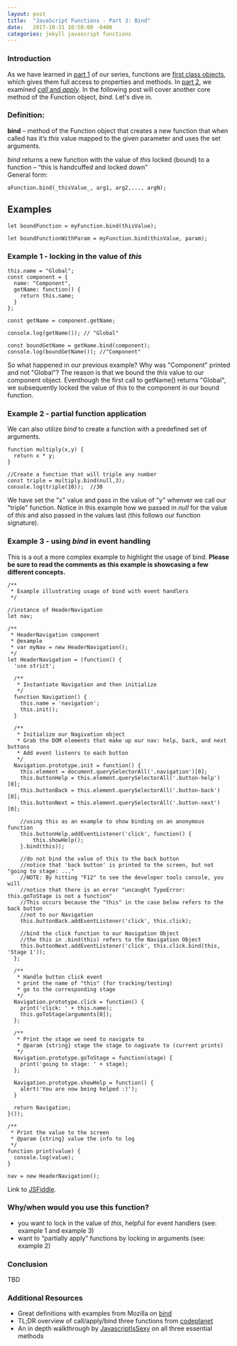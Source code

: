 ```yaml
---
layout: post
title:  "JavaScript Functions - Part 3: Bind"
date:   2017-10-31 10:50:00 -0400
categories: jekyll javascript functions
---
```


### Introduction
As we have learned in [part 1](https://ajahne.github.io/blog/jekyll/javascript/functions/2017/10/09/javascript-functions-part-1.html) of our series, functions are [first class objects](https://stackoverflow.com/questions/705173/what-is-meant-by-first-class-object), which gives them full access to properties and methods. In [part 2](https://ajahne.github.io/blog/jekyll/javascript/functions/2017/10/24/javascript-functions-part-2.html), we examined [_call_ and _apply_](https://ajahne.github.io/blog/jekyll/javascript/functions/2017/10/24/javascript-functions-part-2.html).  In the following post will cover another core method of the Function object, _bind_. Let's dive in.  

### Definition:
**bind** – method of the Function object that creates a new function that when called has it’s _this_ value mapped to the given parameter and uses the set arguments.

_bind_ returns a new function with the value of _this_ locked (bound) to a function – “this is handcuffed and locked down”  
General form:
```
aFunction.bind(_thisValue_, arg1, arg2,..., argN); 
```

## Examples
```
let boundFunction = myFunction.bind(thisValue);
```

```
let boundFunctionWithParam = myFunction.bind(thisValue, param);
```


### Example 1 - locking in the value of _this_
```
this.name = "Global";
const component = {
  name: "Component",
  getName: function() {
    return this.name;
  }
};

const getName = component.getName;

console.log(getName()); // "Global"

const boundGetName = getName.bind(component);
console.log(boundGetName()); //"Component"
```

So what happened in our previous example? Why was "Component" printed and not "Global"?  The reason is that we bound the _this_ value to our component object.  Eventhough the first call to getName() returns "Global", we subsequently locked the value of _this_ to the component in our bound function.

### Example 2 - partial function application
We can also utilize _bind_ to create a function with a predefined set of arguments. 
```
function multiply(x,y) {
  return x * y; 
}

//Create a function that will triple any number
const triple = multiply.bind(null,3);
console.log(triple(10));  //30
```
We have set the "x" value and pass in the value of "y" whenver we call our "triple" function.  Notice in this example how we passed in _null_ for the value of _this_ and also passed in the values last (this follows our function signature). 

### Example 3 - using _bind_ in event handling

This is a out a more complex example to highlight the usage of bind.  **Please be sure to read the comments as this example is showcasing a few different concepts.**

```
/**
 * Example illustrating usage of bind with event handlers
 */

//instance of HeaderNavigation
let nav;

/**
 * HeaderNavigation component
 * @example
 * var myNav = new HeaderNavigation();
 */
let HeaderNavigation = (function() {
  'use strict';

  /**
   * Instantiate Navigation and then initialize
   */
  function Navigation() {
    this.name = 'navigation';
    this.init();
  }

  /**
   * Initialize our Nagivation object
   * Grab the DOM elements that make up our nav: help, back, and next buttons
   * Add event listenrs to each button
   */
  Navigation.prototype.init = function() {
    this.element = document.querySelectorAll('.navigation')[0];
    this.buttonHelp = this.element.querySelectorAll('.button-help')[0];
    this.buttonBack = this.element.querySelectorAll('.button-back')[0];
    this.buttonNext = this.element.querySelectorAll('.button-next')[0];

    //using this as an example to show binding on an anonymous function
    this.buttonHelp.addEventListener('click', function() {
        this.showHelp();            
    }.bind(this));

    //do not bind the value of this to the back button
    //notice that 'back button' is printed to the screen, but not "going to stage: ..."
    //NOTE: By hitting "F12" to see the developer tools console, you will
    //notice that there is an error "uncaught TypeError: this.goToStage is not a function"
    //This occurs because the "this" in the case below refers to the back button
    //not to our Navigation
    this.buttonBack.addEventListener('click', this.click);

    //bind the click function to our Navigation Object
    //the this in .bind(this) refers to the Navigation Object
    this.buttonNext.addEventListener('click', this.click.bind(this, 'Stage 1'));
  };

  /**
   * Handle button click event
   * print the name of "this" (for tracking/testing)
   * go to the corresponding stage
   */
  Navigation.prototype.click = function() {
    print('click: ' + this.name);
    this.goToStage(arguments[0]);
  };

  /**
   * Print the stage we need to navigate to
   * @param {string} stage the stage to nagivate to (current prints)
   */
  Navigation.prototype.goToStage = function(stage) {
    print('going to stage: ' + stage);
  };

  Navigation.prototype.showHelp = function() {
  	alert('You are now being helped :)');
  }

  return Navigation;
}());

/**
 * Print the value to the screen
 * @param {string} value the info to log 
 */
function print(value) {
  console.log(value);
}

nav = new HeaderNavigation();
```
Link to [JSFiddle](https://jsfiddle.net/f5vs5jug/11/).


### Why/when would you use this function?
  - you want to lock in the value of _this_, helpful for event handlers (see: example 1 and example 3)
  - want to “partially apply” functions by locking in arguments (see: example 2)

### Conclusion
TBD

### Additional Resources
- Great definitions with examples from Mozilla on [bind](https://developer.mozilla.org/en-US/docs/Web/JavaScript/Reference/Global_Objects/Function/bind)
- TL;DR overview of call/apply/bind three functions from [codeplanet](https://codeplanet.io/javascript-apply-vs-call-vs-bind)
- An in depth walkthrough by [JavascriptIsSexy](http://javascriptissexy.com/javascript-apply-call-and-bind-methods-are-essential-for-javascript-professionals/) on all three essential methods
